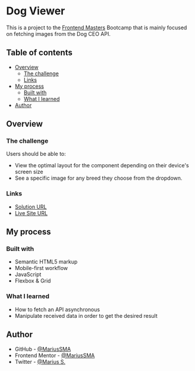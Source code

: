 # Dog Viewer

This is a project to the [Frontend Masters](https://www.frontendmasters.com/) Bootcamp that is mainly focused on fetching images from the Dog CEO API.

## Table of contents

- [Overview](#overview)
    - [The challenge](#the-challenge)
    - [Links](#links)
- [My process](#my-process)
    - [Built with](#built-with)
    - [What I learned](#what-i-learned)
- [Author](#author)

## Overview

### The challenge

Users should be able to:

- View the optimal layout for the component depending on their device's screen size
- See a specific image for any breed they choose from the dropdown.

### Links

- [Solution URL](https://github.com/MariusSMA/dog-viewer)
- [Live Site URL](https://mariussma.github.iodog-viewer/)

## My process

### Built with

- Semantic HTML5 markup
- Mobile-first workflow
- JavaScript
- Flexbox & Grid

### What I learned

- How to fetch an API asynchronous
- Manipulate received data in order to get the desired result

## Author

- GitHub - [@MariusSMA](https://github.com/mariussma)
- Frontend Mentor - [@MariusSMA](https://www.frontendmentor.io/profile/MariusSMA)
- Twitter - [@Marius S.](https://twitter.com/Marius_SMA)